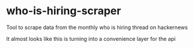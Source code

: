 # who-is-hiring-scraper

Tool to scrape data from the monthly who is hiring thread on hackernews


It almost looks like this is turning into a convenience layer for the api